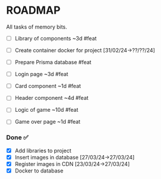 # ROADMAP

All tasks of memory bits.

- [ ] Library of components ~3d #feat
- [ ] Create container docker for project [31/02/24->??/??/24]
- [ ] Prepare Prisma database #feat
- [ ] Login page ~3d #feat
- [ ] Card component ~1d #feat
- [ ] Header component ~4d #feat
- [ ] Logic of game ~10d #feat
- [ ] Game over page ~1d #feat


### Done ✅

- [x] Add libraries to project
- [x] Insert images in database [27/03/24->27/03/24]
- [x] Register images in CDN [23/03/24->27/03/24]
- [x] Docker to database
